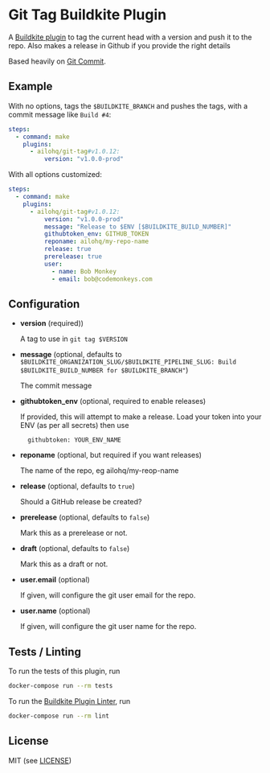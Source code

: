 # Git Tag Buildkite Plugin

A [Buildkite plugin](https://buildkite.com/docs/agent/v3/plugins) to tag the current head with a version and push it to the repo. Also makes a release
in Github if you provide the right details

Based heavily on [Git Commit](https://github.com/thedyrt/git-commit-buildkite-plugin).

## Example

With no options, tags the `$BUILDKITE_BRANCH` and pushes the tags, with a commit message like `Build #4`:

```yml
steps:
  - command: make
    plugins:
      - ailohq/git-tag#v1.0.12:
          version: "v1.0.0-prod"
```

With all options customized:

```yml
steps:
  - command: make
    plugins:
      - ailohq/git-tag#v1.0.12:
          version: "v1.0.0-prod"
          message: "Release to $ENV [$BUILDKITE_BUILD_NUMBER]"
          githubtoken_env: GITHUB_TOKEN
          reponame: ailohq/my-repo-name
          release: true
          prerelease: true
          user:
            - name: Bob Monkey
            - email: bob@codemonkeys.com
```

## Configuration

- **version** (required))

  A tag to use in `git tag $VERSION`

- **message** (optional, defaults to `$BUILDKITE_ORGANIZATION_SLUG/$BUILDKITE_PIPELINE_SLUG: Build $BUILDKITE_BUILD_NUMBER for $BUILDKITE_BRANCH"`)

  The commit message

- **githubtoken_env** (optional, required to enable releases)

  If provided, this will attempt to make a release. Load your token into your ENV (as per all secrets) then use

  ```
    githubtoken: YOUR_ENV_NAME
  ```

- **reponame** (optional, but required if you want releases)

  The name of the repo, eg ailohq/my-reop-name

- **release** (optional, defaults to `true`)

  Should a GitHub release be created?

- **prerelease** (optional, defaults to `false`)

  Mark this as a prerelease or not.

- **draft** (optional, defaults to `false`)

  Mark this as a draft or not.

- **user.email** (optional)

  If given, will configure the git user email for the repo.

- **user.name** (optional)

  If given, will configure the git user name for the repo.

## Tests / Linting

To run the tests of this plugin, run

```sh
docker-compose run --rm tests
```

To run the [Buildkite Plugin Linter](https://github.com/buildkite-plugins/buildkite-plugin-linter), run

```sh
docker-compose run --rm lint
```

## License

MIT (see [LICENSE](LICENSE))

